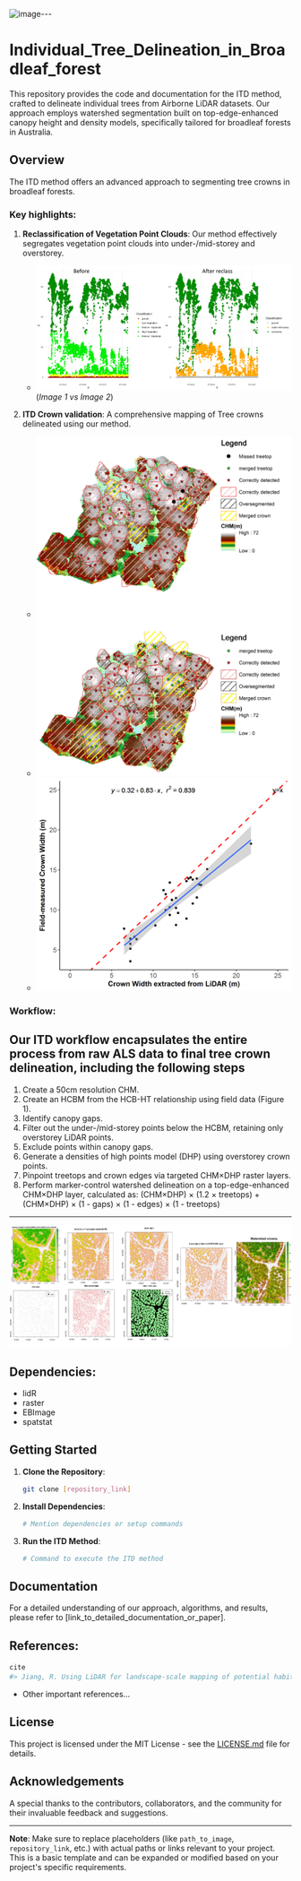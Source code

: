 ![image](https://github.com/ruizhuj/Individual_Tree_Delineation_in_Broadleaf_forest/assets/16273623/02ddbef2-0e96-4e73-94ca-e680c50fa57e)---

# Individual_Tree_Delineation_in_Broadleaf_forest

This repository provides the code and documentation for the ITD method, crafted to delineate individual trees from Airborne LiDAR datasets. Our approach employs watershed segmentation built on top-edge-enhanced canopy height and density models, specifically tailored for broadleaf forests in Australia.

## Overview

The ITD method offers an advanced approach to segmenting tree crowns in broadleaf forests.

### Key highlights:

1. **Reclassification of Vegetation Point Clouds**: Our method effectively segregates vegetation point clouds into under-/mid-storey and overstorey.
   - ![Under-/Mid-storey and Overstorey Reclassification](imgs/las_reclassification.png) (*Image 1 vs Image 2*)
   
2. **ITD Crown validation**: A comprehensive mapping of Tree crowns delineated using our method.
   - ![Our ITD Crown validation](imgs/Plot1_ITD_field_validation.jpg)
   - ![lidR ITD Crown validation](imgs/Plot1_lidR_field_validation.jpg)
   - ![The relationship between field-measured crown with and crown width extracted from LiDAR](imgs/cw_plot.png)

### Workflow:

Our ITD workflow encapsulates the entire process from raw ALS data to final tree crown delineation, including the following steps
---
1. Create a 50cm resolution CHM.
2. Create  an HCBM from the HCB-HT relationship using field data (Figure 1).
3. Identify canopy gaps.
4. Filter out the under-/mid-storey points below the HCBM, retaining only overstorey LiDAR points.
5. Exclude points within canopy gaps.
6. Generate a densities of high points model (DHP) using overstorey crown points.
7. Pinpoint treetops and crown edges via targeted CHM×DHP raster layers.
8. Perform marker-control watershed delineation on a top-edge-enhanced CHM×DHP layer, calculated as:
(CHM×DHP) × (1.2 × treetops) + (CHM×DHP) × (1 - gaps) × (1 - edges) × (1 - treetops)
---
   
![Workflow Diagram](imgs/workflow.jpg)

## Dependencies:

* lidR
* raster
* EBImage
* spatstat

## Getting Started

1. **Clone the Repository**:
   ```bash
   git clone [repository_link]
   ```

2. **Install Dependencies**:
   ```bash
   # Mention dependencies or setup commands
   ```

3. **Run the ITD Method**:
   ```bash
   # Command to execute the ITD method
   ```

## Documentation

For a detailed understanding of our approach, algorithms, and results, please refer to [link_to_detailed_documentation_or_paper].

## References:

```r
cite
#> Jiang, R. Using LiDAR for landscape-scale mapping of potential habitat for the critically endangered Leadbeater's Possum. Diss. Doctoral dissertation, The University of Melbourne, Australia, 2019. http://hdl.handle.net/11343/234019
```    
- Other important references...

## License

This project is licensed under the MIT License - see the [LICENSE.md](LICENSE.md) file for details.

## Acknowledgements

A special thanks to the contributors, collaborators, and the community for their invaluable feedback and suggestions.

---

**Note**: Make sure to replace placeholders (like `path_to_image`, `repository_link`, etc.) with actual paths or links relevant to your project. This is a basic template and can be expanded or modified based on your project's specific requirements.
